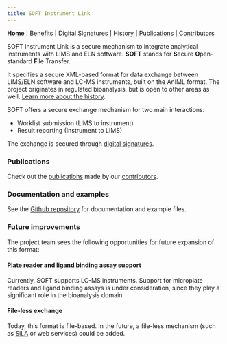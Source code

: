 ```yaml
---
title: SOFT Instrument Link
---
```


**[Home](index)** | [Benefits](benefits) | [Digital Signatures](signatures)  | [History](history) | [Publications](publications) | [Contributors](contributors) 

SOFT Instrument Link is a secure mechanism to integrate analytical instruments with LIMS and ELN software. **SOFT** stands for **S**ecure **O**pen-standard **F**ile Transfer.

It specifies a secure XML-based format for data exchange between LIMS/ELN software and LC-MS instruments, built on the AnIML format. The project originates in regulated bioanalysis, but is open to other areas as well. [Learn more about the history](history).

SOFT offers a secure exchange mechanism 
for two main interactions:
* Worklist submission (LIMS to instrument)
* Result reporting (Instrument to LIMS)

The exchange is secured through [digital signatures](signatures).

### Publications
Check out the [publications](publications) made by our [contributors](contributors).

### Documentation and examples
See the [Github repository](https://github.com/EBF-Secure-XML/examples) for documentation and example files.

### Future improvements
The project team sees the following opportunities
for future expansion of this format:

#### Plate reader and ligand binding assay support
Currently, SOFT supports LC-MS instruments.
Support for microplate readers and ligand binding assays 
is under consideration, since they play a 
significant role in the bioanalysis domain.

#### File-less exchange
Today, this format is file-based. In the future, a 
file-less mechanism (such as [SiLA](https://sila-standard.com) or web services) could be added.

